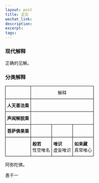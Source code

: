 ```yaml
---
layout: post
title: 正见
wechat_link: 
description: 
excerpt: 
tags:
---
```


### 现代解释

正确的见解。

### 分类解释

<style type="text/css">
.tg  {border-collapse:collapse;border-spacing:0;}
.tg td{border-color:black;border-style:solid;border-width:1px;font-family:Arial, sans-serif;font-size:14px;
  overflow:hidden;padding:10px 5px;word-break:normal;}
.tg th{border-color:black;border-style:solid;border-width:1px;font-family:Arial, sans-serif;font-size:14px;
  font-weight:normal;overflow:hidden;padding:10px 5px;word-break:normal;}
.tg .tg-1wig{font-weight:bold;text-align:left;vertical-align:top}
.tg .tg-baqh{text-align:center;vertical-align:top}
.tg .tg-0lax{text-align:left;vertical-align:top}
</style>

<table class="tg"><thead>
  <tr>
    <th class="tg-0lax"></th>
    <th class="tg-baqh" colspan="3">解释</th>
  </tr></thead>
<tbody>
  <tr>
    <td class="tg-1wig">人天善法乘</td>
    <td class="tg-1wig" colspan="3"></td>
  </tr>
  <tr>
    <td class="tg-1wig">声闻解脱乘</td>
    <td class="tg-1wig" colspan="3"></td>
  </tr>
  <tr>
    <td class="tg-1wig">菩萨佛果乘</td>
    <td class="tg-1wig"></td>
    <td class="tg-1wig"></td>
    <td class="tg-0lax"></td>
  </tr>
  <tr>
    <td class="tg-0lax"></td>
    <td class="tg-0lax"><span style="font-weight:bold">般若</span><br><span style="font-style:normal">性空唯名</span></td>
    <td class="tg-0lax"><span style="font-weight:bold">唯识</span><br>虚妄唯识</td>
    <td class="tg-0lax"><span style="font-weight:bold">如来藏</span><br>真常唯心</td>
  </tr>
</tbody>
</table>





阿弥陀佛。

愚千一

